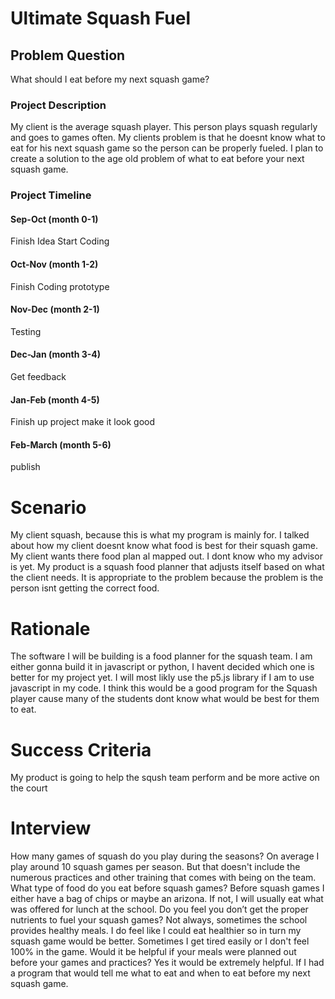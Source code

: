 # Ultimate Squash Fuel

## Problem Question
What should I eat before my next squash game?

### Project Description
My client is the average squash player. This person plays squash regularly and goes to games often. My clients problem is that he doesnt know what to eat for his next squash game so the person can be properly fueled. I plan to create a solution to the age old problem of what to eat before your next squash game.

### Project Timeline

#### Sep-Oct    (month 0-1)
Finish Idea
Start Coding

#### Oct-Nov    (month 1-2)
Finish Coding
prototype
#### Nov-Dec    (month 2-1)
Testing

#### Dec-Jan    (month 3-4)
Get feedback

#### Jan-Feb    (month 4-5)
Finish up project make it look good
#### Feb-March  (month 5-6)
publish

# Scenario
My client squash, because this is what my program is mainly for. I talked about how my client doesnt know what food is best for their squash game. My client wants there food plan al mapped out. I dont know who my advisor is yet. My product is a squash food planner that adjusts itself based on what the client needs. It is appropriate to the problem because the problem is the person isnt getting the correct food. 

# Rationale
The software I will be building is a food planner for the squash team. I am either gonna build it in javascript or python, I havent decided which one is better for my project yet. I will most likly use the p5.js library if I am to use javascript in my code. I think this would be a good program for the Squash player cause many of the students dont know what would be best for them to eat. 

# Success Criteria
My product is going to help the sqush team perform and be more active on the court

# Interview
How many games of squash do you play during the seasons?
	On average I play around 10 squash games per season. But that doesn't include the numerous practices and other training that comes with being on the team. 
What type of  food do you eat before squash games?
	Before squash games I either have a bag of chips or maybe an arizona. If not, I will usually eat what was offered for lunch at the school. 
Do you feel you don’t get the proper nutrients to fuel your squash games?
	Not always, sometimes the school provides healthy meals. I do feel like I could eat healthier so in turn my squash game would be better. Sometimes I get tired easily or I don't feel 100% in the game. 
Would it be helpful if your meals were planned out before your games and practices?
Yes it would be extremely helpful. If I had a program that would tell me what to eat and when to eat before my next squash game.

